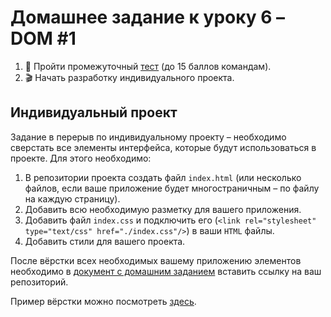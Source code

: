 # Домашнее задание к уроку 6 – DOM #1

1. 📙 Пройти промежуточный [тест](https://moscoding.typeform.com/to/hcOXdB) (до 15 баллов командам).
2. 🎬 Начать разработку индивидуального проекта.

## Индивидуальный проект

Задание в перерыв по индивидуальному проекту – необходимо сверстать все элементы интерфейса, которые будут
использоваться в проекте. Для этого необходимо:

1. В репозитории проекта создать файл `index.html` (или несколько файлов, если ваше приложение будет многостраничным – по файлу на каждую страницу).
2. Добавить всю необходимую разметку для вашего приложения.
3. Добавить файл `index.css` и подключить его (`<link rel="stylesheet" type="text/css" href="./index.css"/>`) в ваши
   `HTML` файлы.
4. Добавить стили для вашего проекта.


После вёрстки всех необходимых вашему приложению элементов необходимо в [документ с домашним заданием](https://docs.google.com/spreadsheets/d/1aAb0JU4O1tJzEOhJWIfn1nQHLpjOxPHoCWaaE7_XMJk/edit#gid=0) вставить ссылку на ваш репозиторий.


Пример вёрстки можно посмотреть [здесь](../mevia).
